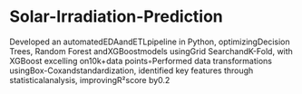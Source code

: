 # Solar-Irradiation-Prediction
Developed an automatedEDAandETLpipeline in Python, optimizingDecision Trees, Random Forest andXGBoostmodels usingGrid SearchandK-Fold, with XGBoost excelling on10k+data points◦Performed data transformations usingBox-Coxandstandardization, identified key features through statisticalanalysis, improvingR²score by0.2
